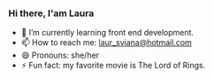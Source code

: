 ### Hi there, I'am Laura



- 🔭 I’m currently learning front end development.
- 📫 How to reach me: laur_sviana@hotmail.com
- 😄 Pronouns: she/her
- ⚡ Fun fact: my favorite movie is The Lord of Rings.

